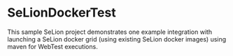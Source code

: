 # SeLionDockerTest

This sample SeLion project demonstrates one example integration with launching a SeLion docker grid (using existing
SeLion docker images) using maven for WebTest executions.
